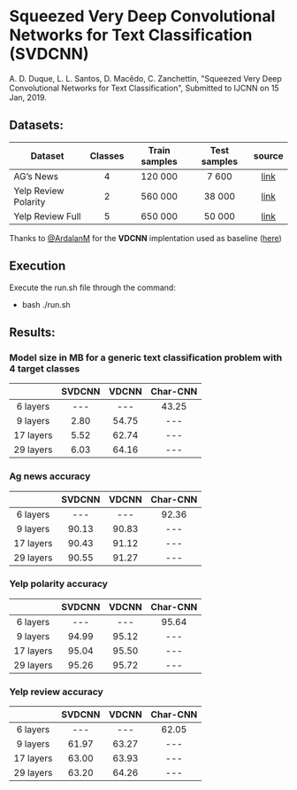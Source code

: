 # Squeezed Very Deep Convolutional Networks for Text Classification (SVDCNN)

A. D. Duque, L. L. Santos, D. Macêdo, C. Zanchettin, "Squeezed Very Deep Convolutional Networks for Text Classification", Submitted to IJCNN on 15 Jan, 2019.


## Datasets:
| Dataset                | Classes | Train samples | Test samples | source |
|------------------------|:---------:|:---------------:|:--------------:|:--------:|
| AG’s News              |    4    |    120 000    |     7 600    |[link](https://drive.google.com/drive/u/0/folders/0Bz8a_Dbh9Qhbfll6bVpmNUtUcFdjYmF2SEpmZUZUcVNiMUw1TWN6RDV3a0JHT3kxLVhVR2M)|
| Yelp Review Polarity   |    2    |    560 000    |    38 000    |[link](https://drive.google.com/drive/u/0/folders/0Bz8a_Dbh9Qhbfll6bVpmNUtUcFdjYmF2SEpmZUZUcVNiMUw1TWN6RDV3a0JHT3kxLVhVR2M)|
| Yelp Review Full       |    5    |    650 000    |    50 000    |[link](https://drive.google.com/drive/u/0/folders/0Bz8a_Dbh9Qhbfll6bVpmNUtUcFdjYmF2SEpmZUZUcVNiMUw1TWN6RDV3a0JHT3kxLVhVR2M)|


Thanks to [@ArdalanM](https://github.com/ArdalanM) for the **VDCNN** implentation used as baseline ([here](https://github.com/ArdalanM/nlp-benchmarks/))

## Execution 
Execute the run.sh file through the command: 
- bash ./run.sh

## Results:

### Model size in MB for a generic text classification problem with 4 target classes

| | SVDCNN | VDCNN | Char-CNN | 
|:---------------:| :-------------:| :-------------:| :-------------:|
| 6 layers | --- | --- | 43.25 |
| 9 layers | 2.80 | 54.75 | --- |
| 17 layers | 5.52 | 62.74 | --- |
| 29 layers | 6.03 | 64.16 | --- |

### Ag news accuracy
| | SVDCNN | VDCNN | Char-CNN | 
|:---------------:| :-------------:| :-------------:| :-------------:|
| 6 layers | --- | --- | 92.36 |
| 9 layers | 90.13 | 90.83 | --- |
| 17 layers | 90.43 | 91.12 | --- |
| 29 layers | 90.55 | 91.27 | --- |

### Yelp polarity accuracy
| | SVDCNN | VDCNN | Char-CNN | 
|:---------------:| :-------------:| :-------------:| :-------------:|
| 6 layers | --- | --- | 95.64 |
| 9 layers | 94.99 | 95.12 | --- |
| 17 layers | 95.04 | 95.50 | --- |
| 29 layers | 95.26 | 95.72 | --- |

### Yelp review accuracy
| | SVDCNN | VDCNN | Char-CNN | 
|:---------------:| :-------------:| :-------------:| :-------------:|
| 6 layers | --- | --- | 62.05 |
| 9 layers | 61.97 | 63.27 | --- |
| 17 layers | 63.00 | 63.93 | --- |
| 29 layers | 63.20 | 64.26 | --- |
